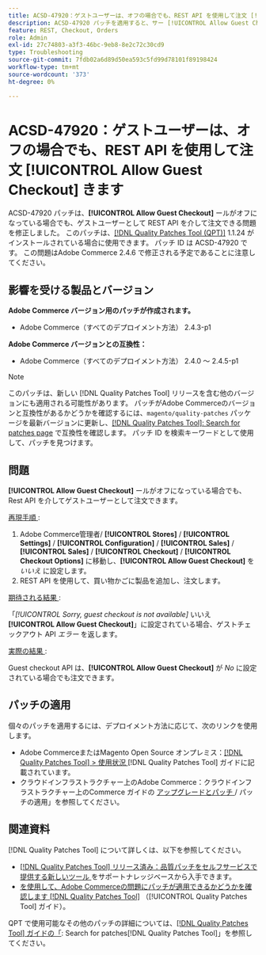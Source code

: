 ```yaml
---
title: ACSD-47920：ゲストユーザーは、オフの場合でも、REST API を使用して注文 [!UICONTROL Allow Guest Checkout] きます
description: ACSD-47920 パッチを適用すると、サー [!UICONTROL Allow Guest Checkout] スがオフになっている場合でも、ゲストユーザーとして REST API を介して注文できるAdobe Commerceの問題を修正できます。
feature: REST, Checkout, Orders
role: Admin
exl-id: 27c74803-a3f3-46bc-9eb8-8e2c72c30cd9
type: Troubleshooting
source-git-commit: 7fdb02a6d89d50ea593c5fd99d78101f89198424
workflow-type: tm+mt
source-wordcount: '373'
ht-degree: 0%

---
```


# ACSD-47920：ゲストユーザーは、オフの場合でも、REST API を使用して注文 **[!UICONTROL Allow Guest Checkout]** きます

ACSD-47920 パッチは、**[!UICONTROL Allow Guest Checkout]** ールがオフになっている場合でも、ゲストユーザーとして REST API を介して注文できる問題を修正しました。 このパッチは、[[!DNL Quality Patches Tool (QPT)]](https://experienceleague.adobe.com/ja/docs/commerce-operations/tools/quality-patches-tool/quality-patches-tool-to-self-serve-quality-patches) 1.1.24 がインストールされている場合に使用できます。 パッチ ID は ACSD-47920 です。 この問題はAdobe Commerce 2.4.6 で修正される予定であることに注意してください。

## 影響を受ける製品とバージョン

**Adobe Commerce バージョン用のパッチが作成されます。**

* Adobe Commerce（すべてのデプロイメント方法） 2.4.3-p1

**Adobe Commerce バージョンとの互換性：**

* Adobe Commerce（すべてのデプロイメント方法） 2.4.0 ～ 2.4.5-p1

>[!NOTE]
>
>このパッチは、新しい [!DNL Quality Patches Tool] リリースを含む他のバージョンにも適用される可能性があります。 パッチがAdobe Commerceのバージョンと互換性があるかどうかを確認するには、`magento/quality-patches` パッケージを最新バージョンに更新し、[[!DNL Quality Patches Tool]: Search for patches page](https://experienceleague.adobe.com/tools/commerce-quality-patches/index.html?lang=ja) で互換性を確認します。 パッチ ID を検索キーワードとして使用して、パッチを見つけます。

## 問題

**[!UICONTROL Allow Guest Checkout]** ールがオフになっている場合でも、Rest API を介してゲストユーザーとして注文できます。

<u> 再現手順 </u>:

1. Adobe Commerce管理者/ **[!UICONTROL Stores]** / **[!UICONTROL Settings]** / **[!UICONTROL Configuration]** / **[!UICONTROL Sales]** / **[!UICONTROL Sales]** / **[!UICONTROL Checkout]** / **[!UICONTROL Checkout Options]** に移動し、**[!UICONTROL Allow Guest Checkout]** を _いいえ_ に設定します。
1. REST API を使用して、買い物かごに製品を追加し、注文します。

<u> 期待される結果 </u>:

「*[!UICONTROL Sorry, guest checkout is not available]* いいえ **[!UICONTROL Allow Guest Checkout]**」に設定されている場合、ゲストチェックアウト API _エラー_ を返します。

<u> 実際の結果 </u>:

Guest checkout API は、**[!UICONTROL Allow Guest Checkout]** が _No_ に設定されている場合でも注文できます。

## パッチの適用

個々のパッチを適用するには、デプロイメント方法に応じて、次のリンクを使用します。

* Adobe CommerceまたはMagento Open Source オンプレミス：[[!DNL Quality Patches Tool] > 使用状況 ](/help/tools/quality-patches-tool/usage.md) [!DNL Quality Patches Tool] ガイドに記載されています。
* クラウドインフラストラクチャー上のAdobe Commerce：クラウドインフラストラクチャー上のCommerce ガイドの [ アップグレードとパッチ ](https://experienceleague.adobe.com/docs/commerce-cloud-service/user-guide/develop/upgrade/apply-patches.html?lang=ja)/ パッチの適用」を参照してください。

## 関連資料

[!DNL Quality Patches Tool] について詳しくは、以下を参照してください。

* [[!DNL Quality Patches Tool]  リリース済み：品質パッチをセルフサービスで提供する新しいツール ](https://experienceleague.adobe.com/ja/docs/commerce-operations/tools/quality-patches-tool/quality-patches-tool-to-self-serve-quality-patches) をサポートナレッジベースから入手できます。
* [ を使用して、Adobe Commerceの問題にパッチが適用できるかどうかを確認します  [!DNL Quality Patches Tool]](/help/tools/quality-patches-tool/patches-available-in-qpt/check-patch-for-magento-issue-with-magento-quality-patches.md) （[!UICONTROL Quality Patches Tool] ガイド）。


QPT で使用可能なその他のパッチの詳細については、[[!DNL Quality Patches Tool] ガイドの「](https://experienceleague.adobe.com/tools/commerce-quality-patches/index.html?lang=ja): Search for patches[!DNL Quality Patches Tool]」を参照してください。
